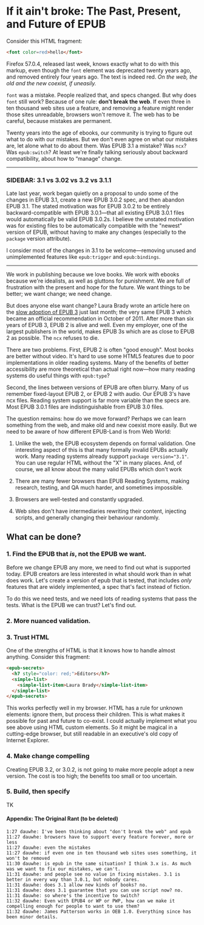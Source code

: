 # If it ain't broke: The Past, Present, and Future of EPUB

Consider this HTML fragment:

```html
<font color=red>hello</font>
```

Firefox 57.0.4, released last week, knows exactly what to do with this markup, even though the `font` element was deprecated twenty years ago, and removed entirely four years ago. The text is indeed red. *On the web, the old and the new coexist, if uneasily.*

`font` was a mistake. People realized that, and specs changed. But why does `font` still work? Because of one rule: **don't break the web**. If even three in ten thousand web sites use a feature, and removing a feature might render those sites unreadable, browsers won't remove it. The web has to be careful, because mistakes are permanent. 


Twenty years into the age of ebooks, our community is trying to figure out what to do with our mistakes. But we don't even agree on what our mistakes are, let alone what to do about them. Was EPUB 3.1 a mistake? Was `ncx`? Was `epub:switch`? At least we're finally talking seriously about backward compatibility, about how to “manage” change.


---

### SIDEBAR: 3.1 vs 3.02 vs 3.2 vs 3.1.1

Late last year, work began quietly on a proposal to undo some of the changes in EPUB 3.1, create a new EPUB 3.0.2 spec, and then abandon EPUB 3.1. The stated motivation was for EPUB 3.0.2 to be entirely backward-compatible with EPUB 3.0.1—that all existing EPUB 3.0.1 files would automatically be valid EPUB 3.0.2s. I believe the unstated motivation was for existing files to be automatically compatible with the "newest" version of EPUB, without having to make any changes (especially to the `package` version attribute).

I consider most of the changes in 3.1 to be welcome—removing unused and unimplemented features like `epub:trigger` and `epub:bindings`. 

---

We work in publishing because we love books. We work with ebooks because we're idealists, as well as gluttons for punishment. We are full of frustration with the present and hope for the future. We want things to be better; we want change; we need change.

But does anyone else want change? Laura Brady wrote an article here on the [slow adoption of EPUB 3](http://epubsecrets.com/on-the-slow-adoption-of-epub-3.php) just last month; the very same EPUB 3 which became an official recommendation in October of 2011. After more than six years of EPUB 3, EPUB 2 is alive and well. Even my employer, one of the largest publishers in the world, makes EPUB 3s which are as close to EPUB 2 as possible. The `ncx` refuses to die.

There are two problems. First, EPUB 2 is often "good enough". Most books are better without video. It's hard to use some HTML5 features due to poor implementations in older reading systems. Many of the benefits of better accessibility are more theoretical than actual right now—how many reading systems do useful things with `epub:type`? 

Second, the lines between versions of EPUB are often blurry. Many of us remember fixed-layout EPUB 2, or EPUB 2 with audio. Our EPUB 3's have ncx files. Reading system support is far more variable than the specs are. Most EPUB 3.0.1 files are indistinguishable from EPUB 3.0 files.

The question remains: how do we move forward? Perhaps we can learn something from the web, and make old and new coexist more easily. But we need to be aware of how different EPUB-Land is from Web World:


1. Unlike the web, the EPUB ecosystem depends on formal validation. One interesting aspect of this is that many formally invalid EPUBs actually work. Many reading systems already support `package version="3.1"`. You can use regular HTML without the "X" in many places. And, of course, we all know about the many valid EPUBs which don't work

2. There are many fewer browsers than EPUB Reading Systems, making research, testing, and QA much harder, and sometimes impossible.

3. Browsers are well-tested and constantly upgraded.

4. Web sites don't have intermediaries rewriting their content, injecting scripts, and generally changing their behaviour randomly.  


## What can be done?

### 1. Find the EPUB that *is*, not the EPUB we want.

Before we change EPUB any more, we need to find out what is supported today. EPUB creators are less interested in what should work than in what does work. Let's create a version of epub that is tested, that includes *only* features that are widely implemented, a spec that's fact instead of fiction.

To do this we need tests, and we need lots of reading systems that pass the tests. What is the EPUB we can trust? Let's find out.

### 2. More nuanced validation.

### 3. Trust HTML

One of the strengths of HTML is that it knows how to handle almost anything. Consider this fragment:

```html
<epub-secrets>
  <h7 style="color: red;">Editors</h7>
  <simple-list>
    <simple-list-item>Laura Brady</simple-list-item>
  </simple-list>
</epub-secrets>
```

This works perfectly well in my browser. HTML has a rule for unknown elements: ignore them, but process their children. This is what makes it possible for past and future to co-exist. I could actually implement what you see above using HTML custom elements. So it might be magical in a cutting-edge browser, but still readable in an executive's old copy of Internet Explorer.

### 4. Make change compelling

Creating EPUB 3.2, or 3.0.2, is not going to make more people adopt a new version. The cost is too high; the benefits too small or too uncertain. 

### 5. Build, then specify

TK





#### Appendix: The Original Rant (to be deleted)
```
1:27 dauwhe: I've been thinking about "don't break the web" and epub
11:27 dauwhe: browsers have to support every feature forever, more or less
11:27 dauwhe: even the mistakes
11:27 dauwhe: if even one in ten thousand web sites uses something, it won't be removed
11:30 dauwhe: is epub in the same situation? I think 3.x is. As much was we want to fix our mistakes, we can't.
11:31 dauwhe: and people see no value in fixing mistakes. 3.1 is better in every way than 3.0.1, but nobody cares.
11:31 dauwhe: does 3.1 allow new kinds of books? no.
11:31 dauwhe: does 3.1 guarantee that you can use script now? no.
11:31 dauwhe: so where's the incentive to switch?
11:32 dauwhe: Even with EPUB4 or WP or PWP, how can we make it compelling enough for people to want to use them?
11:32 dauwhe: James Patterson works in OEB 1.0. Everything since has been minor details.
```



